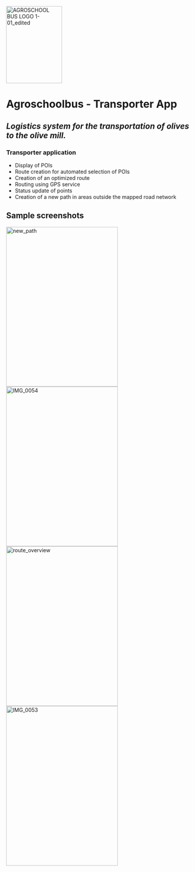 
<img width="150" height="207" alt="AGROSCHOOL BUS LOGO 1-01_edited" src="https://github.com/user-attachments/assets/6c0aae28-247a-484f-bcaf-95585199acc6" />

# Agroschoolbus - Transporter App
## _Logistics system for the transportation of olives to the olive mill._


### Transporter application
- Display of POIs
- Route creation for automated selection of POIs
- Creation of an optimized route
- Routing using GPS service
- Status update of points
- Creation of a new path in areas outside the mapped road network


## Sample screenshots

<img width="300" height="429" alt="new_path" src="https://github.com/user-attachments/assets/a46e17b5-ace8-4626-bc5b-799527085c00" />
<img width="300" height="429" alt="IMG_0054" src="https://github.com/user-attachments/assets/8aed0ffa-9473-4f08-9413-e18b48ca998f" />
<img width="300" height="429" alt="route_overview" src="https://github.com/user-attachments/assets/bffafe59-4b4f-4a5f-b814-6e6095a1c32f" />
<img width="300" height="429" alt="IMG_0053" src="https://github.com/user-attachments/assets/192e9847-5c7d-4d3b-b4f7-85e2ac6906df" />
